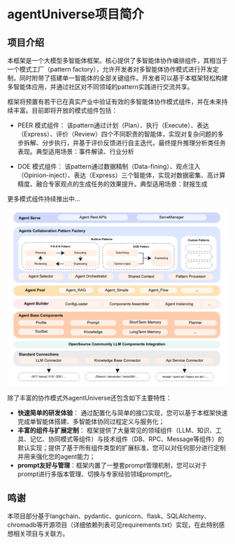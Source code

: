 # agentUniverse项目简介
## 项目介绍
本框架是一个大模型多智能体框架。核心提供了多智能体协作编排组件，其相当于一个模式工厂（pattern factory），允许开发者对多智能体协作模式进行开发定制，同时附带了搭建单一智能体的全部关键组件。开发者可以基于本框架轻松构建多智能体应用，并通过社区对不同领域的pattern实践进行交流共享。

框架将预置有若干已在真实产业中验证有效的多智能体协作模式组件，并在未来持续丰富。目前即将开放的模式组件包括：

- PEER 模式组件：
该pattern通过计划（Plan）、执行（Execute）、表达（Express）、评价（Review）四个不同职责的智能体，实现对复杂问题的多步拆解、分步执行，并基于评价反馈进行自主迭代，最终提升推理分析类任务表现。典型适用场景：事件解读、行业分析


- DOE 模式组件：
该pattern通过数据精制（Data-fining）、观点注入（Opinion-inject）、表达（Express）三个智能体，实现对数据密集、高计算精度、融合专家观点的生成任务的效果提升。典型适用场景：财报生成

更多模式组件持续推出中...

![](../_picture/agent_universe_framework_resize.jpg)

除了丰富的协作模式外agentUniverse还包含如下主要特性：

* **快速简单的研发体验**： 通过配置化与简单的接口实现，您可以基于本框架快速完成单智能体搭建、多智能体协同过程定义与服务化；
* **丰富的组件与扩展定制**： 框架提供了大量常见的领域组件（LLM、知识、工具、记忆、协同模式等组件）与技术组件（DB、RPC、Message等组件）的默认实现；提供了基于所有组件类型的扩展标准，您可以对任何部分进行定制并用来强化您的agent能力；
* **prompt友好与管理**：框架内置了一整套prompt管理机制，您可以对于prompt进行多版本管理、切换与专家经验领域prompt化。

## 鸣谢
本项目部分基于langchain、pydantic、gunicorn、flask、SQLAlchemy、chromadb等开源项目（详细依赖列表可见requirements.txt）实现，在此特别感想相关项目与关联方。
